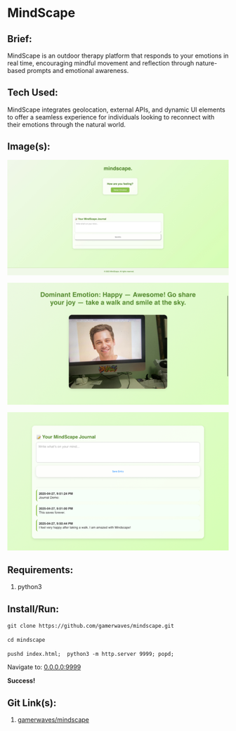 # **MindScape**
**Brief:**
-
MindScape is an outdoor therapy platform that responds to your emotions in real time, encouraging mindful movement and reflection through nature-based prompts and emotional awareness.

**Tech Used:**
-
MindScape integrates geolocation, external APIs, and dynamic UI elements to offer a seamless experience for individuals looking to reconnect with their emotions through the natural world.

**Image(s):**
-
![mindscape home image](https://raw.githubusercontent.com/gamerwaves/mindscape/refs/heads/main/.github/home.jpeg)

![mindscape emotion detection image](https://raw.githubusercontent.com/gamerwaves/mindscape/refs/heads/main/.github/emotion.jpeg)

![mindscape journal image](https://github.com/gamerwaves/mindscape/raw/refs/heads/main/.github/journal.jpeg)

**Requirements:**
-
 1. python3

Install/Run:
-
    git clone https://github.com/gamerwaves/mindscape.git

    cd mindscape
    
    pushd index.html;  python3 -m http.server 9999; popd;
Navigate to: [0.0.0.0:9999](http://0.0.0.0:9999/)

**Success!**

**Git Link(s):**
-
 1. [gamerwaves/mindscape](https://github.com/gamerwaves/mindscape)
